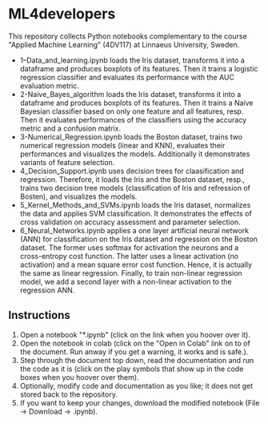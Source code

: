 # ML4developers

This repository collects Python notebooks complementary to the course "Applied Machine Learning" (4DV117) at Linnaeus University, Sweden.

* 1–Data_and_learning.ipynb loads the Iris dataset, transforms it into a dataframe and produces boxplots of its features. Then it trains a logistic regression classifier and evaluates its performance with the AUC evaluation metric.
* 2-Naive_Bayes_algorithm loads the Iris dataset, transforms it into a dataframe and produces boxplots of its features. Then it trains a Naive Bayesian  classifier based on only one feature and all features, resp. Then it evaluates performances of the classifiers using the accuracy metric and a confusion matrix.
* 3-Numerical_Regression.ipynb loads the Boston dataset, trains two numerical regression models (linear and KNN), evaluates their performances and visualizes the models. Additionally it demonstrates variants of feature selection.
* 4_Decision_Support.ipynb uses decision trees for claasification and regression. Therefore, it loads the Iris and the Boston dataset, resp., trains two decision tree models (classification of Iris and refression of Bosten), and visualizes the models. 
* 5_Kernel_Methods_and_SVMs.ipynb loads the Iris dataset, normalizes the data and applies SVM classification. It demonstrates the effects of cross validation on accuracy assessment and parameter selection.
* 6_Neural_Networks.ipynb applies a one layer artificial neural network (ANN) for classification on the Iris dataset and regression on the Boston dataset. The former uses softmax for activation the neurons and a cross-entropy cost function. The latter uses a linear activation (no activation) and a mean square error cost function. Hence, it is actually the same as linear regression. Finally, to train non-linear regression model, we add a second layer with a non-linear activation to the regression ANN.

## Instructions

1. Open a notebook "*.ipynb" (click on the link when you hoover over it).
2. Open the notebook in colab (click on the "Open in Colab" link on to of the document. Run anway if you get a warning, it works and is safe.).
3. Step through the document top down, read the documentation and run the code as it is (click on the play symbols that show up in the code boxes when you hoover over them).
4. Optionally, modify code and documentation as you like; it does not get stored back to the repository. 
5. If you want to keep your changes, download the modified notebook (File -> Download -> .ipynb).
